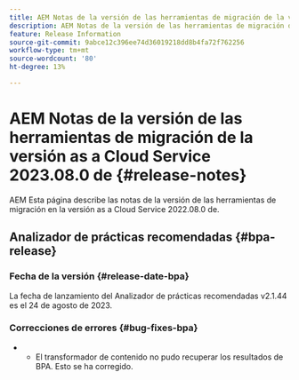 ```yaml
---
title: AEM Notas de la versión de las herramientas de migración de la versión as a Cloud Service 2023.08.0 de
description: AEM Notas de la versión de las herramientas de migración de la versión as a Cloud Service 2022.08.0 de
feature: Release Information
source-git-commit: 9abce12c396ee74d36019218dd8b4fa72f762256
workflow-type: tm+mt
source-wordcount: '80'
ht-degree: 13%

---
```


# AEM Notas de la versión de las herramientas de migración de la versión as a Cloud Service 2023.08.0 de {#release-notes}

AEM Esta página describe las notas de la versión de las herramientas de migración en la versión as a Cloud Service 2022.08.0 de.

## Analizador de prácticas recomendadas {#bpa-release}

### Fecha de la versión {#release-date-bpa}

La fecha de lanzamiento del Analizador de prácticas recomendadas v2.1.44 es el 24 de agosto de 2023.

### Correcciones de errores {#bug-fixes-bpa}

* 
   * El transformador de contenido no pudo recuperar los resultados de BPA. Esto se ha corregido.